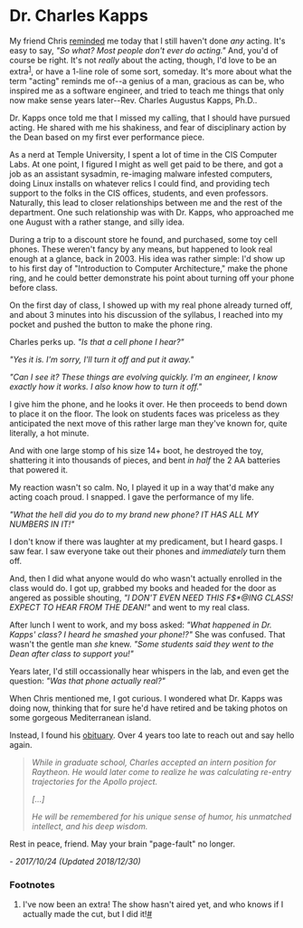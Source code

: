# Dr. Charles Kapps

My friend Chris [reminded][reminded] me today that I still haven't
done _any_ acting. It's easy to say, _"So what? Most people don't ever
do acting."_ And, you'd of course be right. It's not _really_ about
the acting, though, I'd love to be an extra<sup><a id="one-return" href="#one">1</a></sup>, or have a 1-line role of
some sort, someday. It's more about what the term "acting" reminds me
of--a genius of a man, gracious as can be, who inspired me as a
software engineer, and tried to teach me things that only now make
sense years later--Rev. Charles Augustus Kapps, Ph.D..

Dr. Kapps once told me that I missed my calling, that I should have
pursued acting. He shared with me his shakiness, and fear of
disciplinary action by the Dean based on my first ever performance
piece.

As a nerd at Temple University, I spent a lot of time in the CIS
Computer Labs. At one point, I figured I might as well get paid to be
there, and got a job as an assistant sysadmin, re-imaging malware
infested computers, doing Linux installs on whatever relics I could
find, and providing tech support to the folks in the CIS offices,
students, and even professors. Naturally, this lead to closer
relationships between me and the rest of the department. One such
relationship was with Dr. Kapps, who approached me one August with a
rather stange, and silly idea.

During a trip to a discount store he found, and purchased, some toy
cell phones. These weren't fancy by any means, but happened to look
real enough at a glance, back in 2003. His idea was rather simple:
I'd show up to his first day of "Introduction to Computer
Architecture," make the phone ring, and he could better demonstrate
his point about turning off your phone before class.

On the first day of class, I showed up with my real phone already
turned off, and about 3 minutes into his discussion of the syllabus, I
reached into my pocket and pushed the button to make the phone ring.

Charles perks up. _"Is that a cell phone I hear?"_

_"Yes it is. I'm sorry, I'll turn it off and put it away."_

_"Can I see it? These things are evolving quickly. I'm an engineer, I
know exactly how it works. I also know how to turn it off."_

I give him the phone, and he looks it over. He then proceeds to bend
down to place it on the floor. The look on students faces was
priceless as they anticipated the next move of this rather large man
they've known for, quite literally, a hot minute.

And with one large stomp of his size 14+ boot, he destroyed the toy,
shattering it into thousands of pieces, and bent _in half_ the 2
AA batteries that powered it.

My reaction wasn't so calm. No, I played it up in a way that'd make
any acting coach proud. I snapped. I gave the performance of my life.

_"What the hell did you do to my brand new phone? IT HAS ALL 
MY NUMBERS IN IT!"_

I don't know if there was laughter at my predicament, but I 
heard gasps. I saw fear. I saw everyone take out their phones
and _immediately_ turn them off.

And, then I did what anyone would do who wasn't actually enrolled in
the class would do. I got up, grabbed my books and headed for the door
as angered as possible shouting, _"I DON'T EVEN NEED THIS F$*@ING
CLASS!  EXPECT TO HEAR FROM THE DEAN!"_ and went to my real class.

After lunch I went to work, and my boss asked: _"What happened in
Dr. Kapps' class? I heard he smashed your phone!?"_ She was confused.
That wasn't the gentle man _she_ knew. _"Some students said they went
to the Dean after class to support you!"_ 

Years later, I'd still occassionally hear whispers in the lab, and
even get the question: _"Was that phone actually real?"_

When Chris mentioned me, I got curious. I wondered what Dr. Kapps was
doing now, thinking that for sure he'd have retired and be taking
photos on some gorgeous Mediterranean island.

Instead, I found his [obituary][obit]. Over 4 years too late to reach
out and say hello again.

<blockquote><em>While in graduate school, Charles accepted an intern position
for Raytheon. He would later come to realize he was calculating
re-entry trajectories for the Apollo project.

[...]

He will be remembered for his unique sense of humor, his unmatched
intellect, and his deep wisdom.</em></blockquote>

Rest in peace, friend. May your brain "page-fault" no longer.

_- 2017/10/24 (Updated 2018/12/30)_

### Footnotes

1. <a id="one"/>I've now been an extra! The show hasn't aired yet, and who knows if I actually made the cut, but I did it!<a href="#one-return">#</a>

[reminded]: https://twitter.com/chrisboredom/status/922472087884849154
[obit]: http://www.legacy.com/obituaries/philly/obituary.aspx?n=charles-augustus-kapps&pid=163071607&
